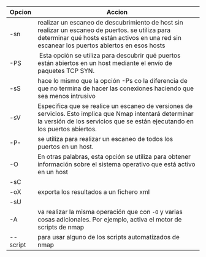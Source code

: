 | Opcion | Accion|
|---------|----|
|-sn | realizar un escaneo de descubrimiento de host sin realizar un escaneo de puertos. se utiliza para determinar qué hosts están activos en una red sin escanear los puertos abiertos en esos hosts  |
|-PS| Esta opción se utiliza para descubrir qué puertos están abiertos en un host mediante el envío de paquetes TCP SYN.|
|-sS| hace lo mismo que la opción -Ps co la diferencia de que no termina de hacer las conexiones haciendo que sea menos intrusivo|
|-sV|Especifica que se realice un escaneo de versiones de servicios. Esto implica que Nmap intentará determinar la versión de los servicios que se están ejecutando en los puertos abiertos.|
|-P-|se utiliza para realizar un escaneo de todos los puertos en un host.|
|-O|En otras palabras, esta opción se utiliza para obtener información sobre el sistema operativo que está activo en un host|
|-sC||
|-oX|exporta los resultados a un fichero xml|
|-sU||
|-A|va realizar la misma operación que con `-O` y varias cosas adicionales. Por ejemplo, activa el motor de scripts de nmap|
|--script|para usar alguno de los scripts automatizados de nmap|
